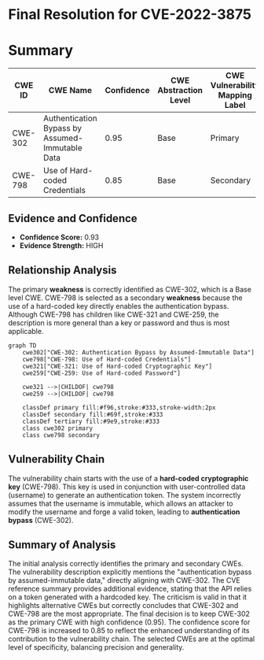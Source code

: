 # Final Resolution for CVE-2022-3875

# Summary

| CWE ID | CWE Name | Confidence | CWE Abstraction Level | CWE Vulnerability Mapping Label | CWE-Vulnerability Mapping Notes |
|---|---|---|---|---|---|
| CWE-302 | Authentication Bypass by Assumed-Immutable Data | 0.95 | Base | Primary | Allowed |
| CWE-798 | Use of Hard-coded Credentials | 0.85 | Base | Secondary | Allowed |

## Evidence and Confidence

*   **Confidence Score:** 0.93
*   **Evidence Strength:** HIGH

## Relationship Analysis
The primary **weakness** is correctly identified as CWE-302, which is a Base level CWE. CWE-798 is selected as a secondary **weakness** because the use of a hard-coded key directly enables the authentication bypass. Although CWE-798 has children like CWE-321 and CWE-259, the description is more general than a key or password and thus is most applicable.

```mermaid
graph TD
    cwe302["CWE-302: Authentication Bypass by Assumed-Immutable Data"]
    cwe798["CWE-798: Use of Hard-coded Credentials"]
    cwe321["CWE-321: Use of Hard-coded Cryptographic Key"]
    cwe259["CWE-259: Use of Hard-coded Password"]
    
    cwe321 -->|CHILDOF| cwe798
    cwe259 -->|CHILDOF| cwe798
    
    classDef primary fill:#f96,stroke:#333,stroke-width:2px
    classDef secondary fill:#69f,stroke:#333
    classDef tertiary fill:#9e9,stroke:#333
    class cwe302 primary
    class cwe798 secondary
```

## Vulnerability Chain
The vulnerability chain starts with the use of a **hard-coded cryptographic key** (CWE-798). This key is used in conjunction with user-controlled data (username) to generate an authentication token. The system incorrectly assumes that the username is immutable, which allows an attacker to modify the username and forge a valid token, leading to **authentication bypass** (CWE-302).

## Summary of Analysis
The initial analysis correctly identifies the primary and secondary CWEs. The vulnerability description explicitly mentions the "authentication bypass by assumed-immutable data," directly aligning with CWE-302. The CVE reference summary provides additional evidence, stating that the API relies on a token generated with a hardcoded key. The criticism is valid in that it highlights alternative CWEs but correctly concludes that CWE-302 and CWE-798 are the most appropriate. The final decision is to keep CWE-302 as the primary CWE with high confidence (0.95). The confidence score for CWE-798 is increased to 0.85 to reflect the enhanced understanding of its contribution to the vulnerability chain. The selected CWEs are at the optimal level of specificity, balancing precision and generality.